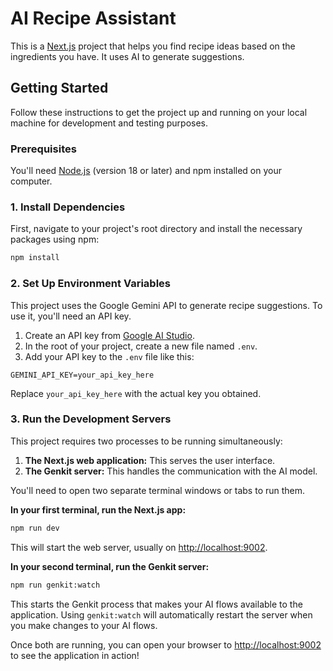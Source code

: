 # AI Recipe Assistant

This is a [Next.js](https://nextjs.org/) project that helps you find recipe ideas based on the ingredients you have. It uses AI to generate suggestions.

## Getting Started

Follow these instructions to get the project up and running on your local machine for development and testing purposes.

### Prerequisites

You'll need [Node.js](https://nodejs.org/) (version 18 or later) and npm installed on your computer.

### 1. Install Dependencies

First, navigate to your project's root directory and install the necessary packages using npm:

```bash
npm install
```

### 2. Set Up Environment Variables

This project uses the Google Gemini API to generate recipe suggestions. To use it, you'll need an API key.

1.  Create an API key from [Google AI Studio](https://aistudio.google.com/app/apikey).
2.  In the root of your project, create a new file named `.env`.
3.  Add your API key to the `.env` file like this:

```
GEMINI_API_KEY=your_api_key_here
```

Replace `your_api_key_here` with the actual key you obtained.

### 3. Run the Development Servers

This project requires two processes to be running simultaneously:

1.  **The Next.js web application:** This serves the user interface.
2.  **The Genkit server:** This handles the communication with the AI model.

You'll need to open two separate terminal windows or tabs to run them.

**In your first terminal, run the Next.js app:**

```bash
npm run dev
```

This will start the web server, usually on [http://localhost:9002](http://localhost:9002).

**In your second terminal, run the Genkit server:**

```bash
npm run genkit:watch
```

This starts the Genkit process that makes your AI flows available to the application. Using `genkit:watch` will automatically restart the server when you make changes to your AI flows.

Once both are running, you can open your browser to [http://localhost:9002](http://localhost:9002) to see the application in action!